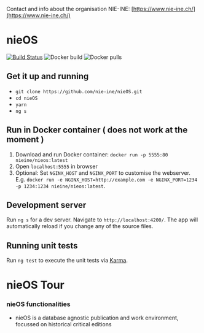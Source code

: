 Contact and info about the organisation NIE-INE: [https://www.nie-ine.ch/](https://www.nie-ine.ch/)

# nieOS

[![Build Status](https://travis-ci.org/nie-ine/nieOS.svg?branch=devel)](https://travis-ci.org/nie-ine/nieOS)
![Docker build](https://img.shields.io/docker/build/nieine/nieos.svg)
![Docker pulls](https://img.shields.io/docker/pulls/nieine/nieos.svg)

## Get it up and running

 - ``git clone https://github.com/nie-ine/nieOS.git``
 - ``cd nieOS``
 - ``yarn``
 - ``ng s``
 

## Run in Docker container ( does not work at the moment )

1. Download and run Docker container: `docker run -p 5555:80 nieine/nieos:latest`
2. Open `localhost:5555` in browser
3. Optional: Set `NGINX_HOST` and `NGINX_PORT` to customise the webserver. E.g. `docker run -e NGINX_HOST=http://example.com -e NGINX_PORT=1234 -p 1234:1234 nieine/nieos:latest`.

## Development server

Run `ng s` for a dev server. Navigate to `http://localhost:4200/`. The app will automatically reload if you change any of the source files.

## Running unit tests

Run `ng test` to execute the unit tests via [Karma](https://karma-runner.github.io).

# nieOS Tour

### nieOS functionalities
 - nieOS is a database agnostic publication and work environment, focussed on historical critical editions
